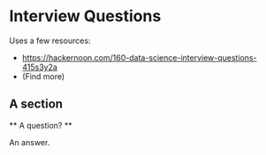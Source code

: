 # Interview Questions
Uses a few resources:
* https://hackernoon.com/160-data-science-interview-questions-415s3y2a
* (Find more)

## A section

** A question? **

An answer.
